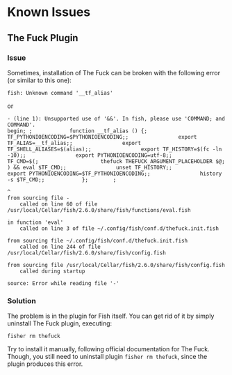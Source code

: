 # Known Issues

## The Fuck Plugin

### Issue

Sometimes, installation of The Fuck can be broken with the following error (or similar to this one):

```
fish: Unknown command '__tf_alias'
```

or

```
- (line 1): Unsupported use of '&&'. In fish, please use 'COMMAND; and COMMAND'.
begin; ;            function __tf_alias () {;                TF_PYTHONIOENCODING=$PYTHONIOENCODING;;                export TF_ALIAS=__tf_alias;;                export TF_SHELL_ALIASES=$(alias);;                export TF_HISTORY=$(fc -ln -10);;                export PYTHONIOENCODING=utf-8;;                TF_CMD=$(;                    thefuck THEFUCK_ARGUMENT_PLACEHOLDER $@;                ) && eval $TF_CMD;;                unset TF_HISTORY;;                export PYTHONIOENCODING=$TF_PYTHONIOENCODING;;                history -s $TF_CMD;;            };        ;
                                                                                                                                                                                                                                                                                                                                                                                                           ^
from sourcing file -
	called on line 60 of file /usr/local/Cellar/fish/2.6.0/share/fish/functions/eval.fish

in function 'eval'
	called on line 3 of file ~/.config/fish/conf.d/thefuck.init.fish

from sourcing file ~/.config/fish/conf.d/thefuck.init.fish
	called on line 244 of file /usr/local/Cellar/fish/2.6.0/share/fish/config.fish

from sourcing file /usr/local/Cellar/fish/2.6.0/share/fish/config.fish
	called during startup

source: Error while reading file '-'
```

### Solution

The problem is in the plugin for Fish itself.
You can get rid of it by simply uninstall The Fuck plugin, executing:

```shell
fisher rm thefuck
```

Try to install it manually, following official documentation for The Fuck.
Though, you still need to uninstall plugin `fisher rm thefuck`, since the plugin produces this error.
